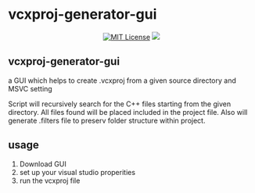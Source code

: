 vcxproj-generator-gui
=====================
<p align="center">
    <a href="https://github.com/imahjoub/vcxproj-generator-gui/blob/main/LICENSE">
        <img src="https://img.shields.io/badge/license-BSL%201.0-blue.svg" alt="MIT License"></a>
    <a href="https://github.com/imahjoub/hash_sha256" alt="Activity">
        <img src="https://img.shields.io/github/commit-activity/y/imahjoub/vcxproj-generator-gui" /></a>
</p>

## vcxproj-generator-gui
a GUI which helps to create .vcxproj from a given source directory and MSVC setting

Script will recursively search for the C++ files starting from the given directory.
All files found will be placed included in the project file.
Also will generate .filters file to preserv folder structure within project.

## usage
1. Download GUI
2. set up your visual studio properities
3. run the vcxproj file

